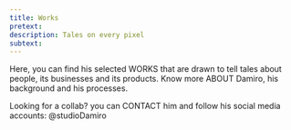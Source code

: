 ```yaml
---
title: Works
pretext:
description: Tales on every pixel
subtext:
---
```


Here, you can find his selected <MdxButton href='/works'>WORKS</MdxButton> that are drawn to tell tales about people, its businesses and its products. Know more <MdxButton href='/about'>ABOUT</MdxButton> Damiro, his background and his processes.

Looking for a collab? you can <MdxButton href='/contact'>CONTACT</MdxButton> him and follow his social media accounts: @studioDamiro
